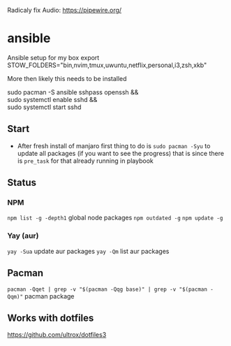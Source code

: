 Radicaly fix Audio:
https://pipewire.org/

# ansible
Ansible setup for my box
export STOW_FOLDERS="bin,nvim,tmux,uwuntu,netflix,personal,i3,zsh,xkb"

More then likely this needs to be installed 

sudo pacman -S ansible sshpass openssh && \
sudo systemctl enable sshd && \
sudo systemctl start sshd

## Start

- After fresh install of manjaro first thing to do is
`sudo pacman -Syu` to update all packages (if you want to see the progress) that is since there is `pre_task` for that already running in playbook


## Status

### NPM
`npm list -g -depth1` global node packages
`npm outdated -g`
`npm update -g`

### Yay (aur)
`yay -Sua` update aur packages
`yay -Qm` list aur packages

## Pacman
`pacman -Qqet | grep -v "$(pacman -Qqg base)" | grep -v "$(pacman -Qqm)"` pacman package

 ## Works with dotfiles
 https://github.com/ultrox/dotfiles3
